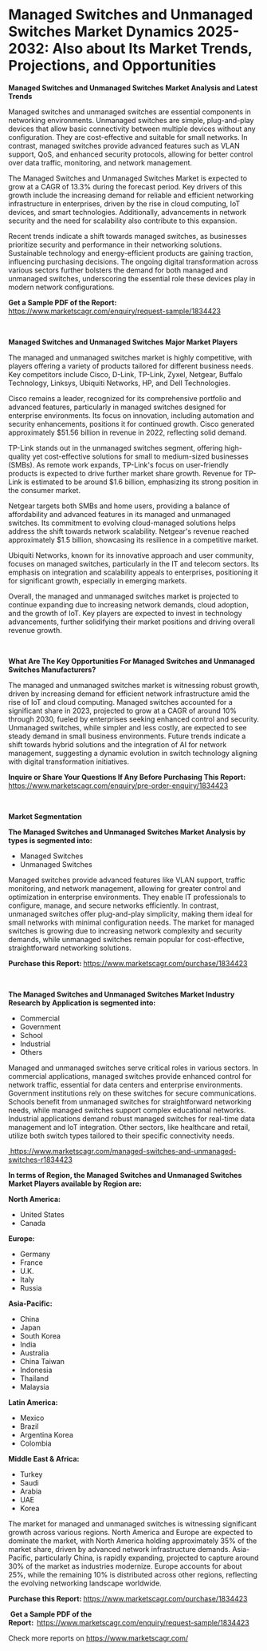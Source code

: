 <p><h1>Managed Switches and Unmanaged Switches Market Dynamics 2025-2032: Also about Its Market Trends, Projections, and Opportunities</h1></p><p><strong>Managed Switches and Unmanaged Switches Market Analysis and Latest Trends</strong></p>
<p><p>Managed switches and unmanaged switches are essential components in networking environments. Unmanaged switches are simple, plug-and-play devices that allow basic connectivity between multiple devices without any configuration. They are cost-effective and suitable for small networks. In contrast, managed switches provide advanced features such as VLAN support, QoS, and enhanced security protocols, allowing for better control over data traffic, monitoring, and network management. </p><p>The Managed Switches and Unmanaged Switches Market is expected to grow at a CAGR of 13.3% during the forecast period. Key drivers of this growth include the increasing demand for reliable and efficient networking infrastructure in enterprises, driven by the rise in cloud computing, IoT devices, and smart technologies. Additionally, advancements in network security and the need for scalability also contribute to this expansion. </p><p>Recent trends indicate a shift towards managed switches, as businesses prioritize security and performance in their networking solutions. Sustainable technology and energy-efficient products are gaining traction, influencing purchasing decisions. The ongoing digital transformation across various sectors further bolsters the demand for both managed and unmanaged switches, underscoring the essential role these devices play in modern network configurations.</p></p>
<p><strong>Get a Sample PDF of the Report:&nbsp;</strong> <a href="https://www.marketscagr.com/enquiry/request-sample/1834423?utm_campaign=2992&utm_medium=2&utm_source=Github&utm_content=ia&utm_term=08042025&utm_id=managed-switches-and-unmanaged-switches">https://www.marketscagr.com/enquiry/request-sample/1834423</a></p>
<p>&nbsp;</p>
<p><strong>Managed Switches and Unmanaged Switches Major Market Players</strong></p>
<p><p>The managed and unmanaged switches market is highly competitive, with players offering a variety of products tailored for different business needs. Key competitors include Cisco, D-Link, TP-Link, Zyxel, Netgear, Buffalo Technology, Linksys, Ubiquiti Networks, HP, and Dell Technologies.</p><p>Cisco remains a leader, recognized for its comprehensive portfolio and advanced features, particularly in managed switches designed for enterprise environments. Its focus on innovation, including automation and security enhancements, positions it for continued growth. Cisco generated approximately $51.56 billion in revenue in 2022, reflecting solid demand.</p><p>TP-Link stands out in the unmanaged switches segment, offering high-quality yet cost-effective solutions for small to medium-sized businesses (SMBs). As remote work expands, TP-Link's focus on user-friendly products is expected to drive further market share growth. Revenue for TP-Link is estimated to be around $1.6 billion, emphasizing its strong position in the consumer market.</p><p>Netgear targets both SMBs and home users, providing a balance of affordability and advanced features in its managed and unmanaged switches. Its commitment to evolving cloud-managed solutions helps address the shift towards network scalability. Netgear's revenue reached approximately $1.5 billion, showcasing its resilience in a competitive market.</p><p>Ubiquiti Networks, known for its innovative approach and user community, focuses on managed switches, particularly in the IT and telecom sectors. Its emphasis on integration and scalability appeals to enterprises, positioning it for significant growth, especially in emerging markets.</p><p>Overall, the managed and unmanaged switches market is projected to continue expanding due to increasing network demands, cloud adoption, and the growth of IoT. Key players are expected to invest in technology advancements, further solidifying their market positions and driving overall revenue growth.</p></p>
<p>&nbsp;</p>
<p><strong>What Are The Key Opportunities For Managed Switches and Unmanaged Switches Manufacturers?</strong></p>
<p><p>The managed and unmanaged switches market is witnessing robust growth, driven by increasing demand for efficient network infrastructure amid the rise of IoT and cloud computing. Managed switches accounted for a significant share in 2023, projected to grow at a CAGR of around 10% through 2030, fueled by enterprises seeking enhanced control and security. Unmanaged switches, while simpler and less costly, are expected to see steady demand in small business environments. Future trends indicate a shift towards hybrid solutions and the integration of AI for network management, suggesting a dynamic evolution in switch technology aligning with digital transformation initiatives.</p></p>
<p><strong>Inquire or Share Your Questions If Any Before Purchasing This Report:</strong> <a href="https://www.marketscagr.com/enquiry/pre-order-enquiry/1834423?utm_campaign=2992&utm_medium=2&utm_source=Github&utm_content=ia&utm_term=08042025&utm_id=managed-switches-and-unmanaged-switches">https://www.marketscagr.com/enquiry/pre-order-enquiry/1834423</a></p>
<p>&nbsp;</p>
<p><strong>Market Segmentation</strong></p>
<p><strong>The Managed Switches and Unmanaged Switches Market Analysis by types is segmented into:</strong></p>
<p><ul><li>Managed Switches</li><li>Unmanaged Switches</li></ul></p>
<p><p>Managed switches provide advanced features like VLAN support, traffic monitoring, and network management, allowing for greater control and optimization in enterprise environments. They enable IT professionals to configure, manage, and secure networks efficiently. In contrast, unmanaged switches offer plug-and-play simplicity, making them ideal for small networks with minimal configuration needs. The market for managed switches is growing due to increasing network complexity and security demands, while unmanaged switches remain popular for cost-effective, straightforward networking solutions.</p></p>
<p><strong>Purchase this Report:&nbsp;</strong><a href="https://www.marketscagr.com/purchase/1834423?utm_campaign=2992&utm_medium=2&utm_source=Github&utm_content=ia&utm_term=08042025&utm_id=managed-switches-and-unmanaged-switches">https://www.marketscagr.com/purchase/1834423</a></p>
<p>&nbsp;</p>
<p><strong>The Managed Switches and Unmanaged Switches Market Industry Research by Application is segmented into:</strong></p>
<p><ul><li>Commercial</li><li>Government</li><li>School</li><li>Industrial</li><li>Others</li></ul></p>
<p><p>Managed and unmanaged switches serve critical roles in various sectors. In commercial applications, managed switches provide enhanced control for network traffic, essential for data centers and enterprise environments. Government institutions rely on these switches for secure communications. Schools benefit from unmanaged switches for straightforward networking needs, while managed switches support complex educational networks. Industrial applications demand robust managed switches for real-time data management and IoT integration. Other sectors, like healthcare and retail, utilize both switch types tailored to their specific connectivity needs.</p></p>
<p><a href="https://www.marketscagr.com/managed-switches-and-unmanaged-switches-r1834423?utm_campaign=2992&utm_medium=2&utm_source=Github&utm_content=ia&utm_term=08042025&utm_id=managed-switches-and-unmanaged-switches">&nbsp;https://www.marketscagr.com/managed-switches-and-unmanaged-switches-r1834423</a></p>
<p><strong>In terms of Region, the Managed Switches and Unmanaged Switches Market Players available by Region are:</strong></p>
<p>
    <p> <strong> North America: </strong>
        <ul>
            <li>United States</li>
            <li>Canada</li>
        </ul>
        </p> 
    <p> <strong> Europe: </strong>
        <ul>
            <li>Germany</li>
            <li>France</li>
            <li>U.K.</li>
            <li>Italy</li>
            <li>Russia</li>
        </ul>
        </p> 
    <p> <strong> Asia-Pacific: </strong>
        <ul>
            <li>China</li>
            <li>Japan</li>
            <li>South Korea</li>
            <li>India</li>
            <li>Australia</li>
            <li>China Taiwan</li>
            <li>Indonesia</li>
            <li>Thailand</li>
            <li>Malaysia</li>
        </ul>
        </p> 
    <p> <strong> Latin America: </strong>
        <ul>
            <li>Mexico</li>
            <li>Brazil</li>
            <li>Argentina Korea</li>
            <li>Colombia</li>
        </ul>
        </p> 
    <p> <strong> Middle East & Africa: </strong>
        <ul>
            <li>Turkey</li>
            <li>Saudi</li>
            <li>Arabia</li>
            <li>UAE</li>
            <li>Korea</li>
        </ul>
    </p>
    </p>
<p><p>The market for managed and unmanaged switches is witnessing significant growth across various regions. North America and Europe are expected to dominate the market, with North America holding approximately 35% of the market share, driven by advanced network infrastructure demands. Asia-Pacific, particularly China, is rapidly expanding, projected to capture around 30% of the market as industries modernize. Europe accounts for about 25%, while the remaining 10% is distributed across other regions, reflecting the evolving networking landscape worldwide.</p></p>
<p><strong>Purchase this Report: </strong><a href="https://www.marketscagr.com/purchase/1834423?utm_campaign=2992&utm_medium=2&utm_source=Github&utm_content=ia&utm_term=08042025&utm_id=managed-switches-and-unmanaged-switches">https://www.marketscagr.com/purchase/1834423</a></p>
<p>&nbsp;<strong>Get a Sample PDF of the Report:&nbsp;&nbsp;</strong><a href="https://www.marketscagr.com/enquiry/request-sample/1834423?utm_campaign=2992&utm_medium=2&utm_source=Github&utm_content=ia&utm_term=08042025&utm_id=managed-switches-and-unmanaged-switches">https://www.marketscagr.com/enquiry/request-sample/1834423</a></p>
<p><strong></strong></p>
<p>Check more reports on <a href="https://www.marketscagr.com/?utm_campaign=2992&utm_medium=2&utm_source=Github&utm_content=ia&utm_term=08042025&utm_id=managed-switches-and-unmanaged-switches">https://www.marketscagr.com/</a></p>